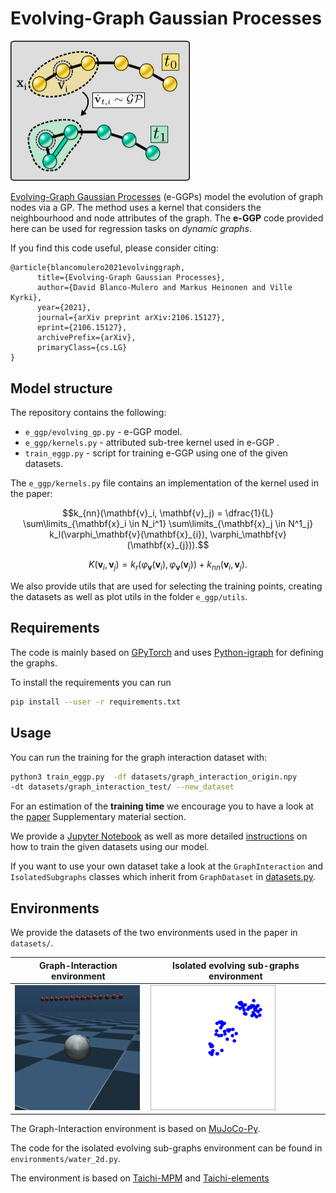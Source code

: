 # Evolving-Graph Gaussian Processes

<img src="extra/evolving_graph_gp.png" data-canonical-src="extra/evolving_graph_gp.png" width="286.5" height="224.5" /> 

[Evolving-Graph Gaussian Processes](https://arxiv.org/abs/2106.15127) (e-GGPs) model the evolution of graph nodes via a GP.
The method uses a kernel that considers the neighbourhood and node attributes of the graph.
The **e-GGP** code provided here can be used for regression tasks on *dynamic graphs*.





If you find this code useful, please consider citing:
```
@article{blancomulero2021evolvinggraph,
      title={Evolving-Graph Gaussian Processes}, 
      author={David Blanco-Mulero and Markus Heinonen and Ville Kyrki},
      year={2021},
      journal={arXiv preprint arXiv:2106.15127},
      eprint={2106.15127},
      archivePrefix={arXiv},
      primaryClass={cs.LG}
}
```

## Model structure 
The repository contains the following:
- `e_ggp/evolving_gp.py` - e-GGP model.
- `e_ggp/kernels.py` - attributed sub-tree kernel used in e-GGP .
- `train_eggp.py` - script for training e-GGP using one of the given datasets.

The `e_ggp/kernels.py` file contains an implementation of the kernel used in the paper:
```math
k_{nn}(\mathbf{v}_i, \mathbf{v}_j) = \dfrac{1}{L} \sum\limits_{\mathbf{x}_i \in N_i^1}
\sum\limits_{\mathbf{x}_j \in N^1_j} k_l(\varphi_\mathbf{v}(\mathbf{x}_{i}), \varphi_\mathbf{v}(\mathbf{x}_{j})).
```
```math
K(\mathbf{v}_i,\mathbf{v}_j) = k_r(\varphi_\mathbf{v}(\mathbf{v}_{i}), \varphi_\mathbf{v}(\mathbf{v}_{j})) + k_{nn}(\mathbf{v}_i, \mathbf{v}_j).
```


We also provide utils that are used for selecting the training points, creating the datasets as well as plot utils in the folder `e_ggp/utils`.


## Requirements
The code is mainly based on [GPyTorch](https://gpytorch.ai/) and uses
[Python-igraph](https://igraph.org/python/) for defining the graphs.

To install the requirements you can run
```bash
pip install --user -r requirements.txt
```

## Usage
You can run the training for the graph interaction dataset with:
```bash
python3 train_eggp.py  -df datasets/graph_interaction_origin.npy
-dt datasets/graph_interaction_test/ --new_dataset
```

For an estimation of the **training time** we encourage you to have a look at the [paper](https://arxiv.org/abs/2106.15127)
Supplementary material section.

We provide a [Jupyter Notebook](examples/example_eggp_graph_interaction.ipynb) 
as well as more detailed [instructions](examples/train_and_test.md) on how to train the given
datasets using our model.

If you want to use your own dataset take a look at the `GraphInteraction` and
`IsolatedSubgraphs` classes which inherit from `GraphDataset` in
[datasets.py](e_ggp/utils/datasets.py).



## Environments
We provide the datasets of the two environments used in the paper in `datasets/`.

**Graph-Interaction environment** | **Isolated evolving sub-graphs environment**
------ | ------
<img src="extra/graph_interaction.gif" data-canonical-src="extra/graph_interaction.gif" width="200" height="200" />   | <img src="extra/isolated_subgraphs.gif" data-canonical-src="extra/isolated_subgraphs.gif" width="200" height="200" /> 


The Graph-Interaction environment is based on [MuJoCo-Py](https://github.com/openai/mujoco-py).

The code for the isolated evolving sub-graphs environment can be found in
`environments/water_2d.py`.

The environment is based on [Taichi-MPM](https://github.com/yuanming-hu/taichi_mpm) 
and [Taichi-elements](https://github.com/taichi-dev/taichi_elements/)



